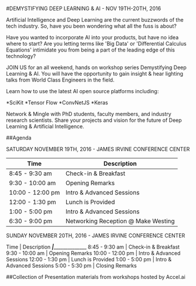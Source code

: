 #DEMYSTIFYING DEEP LEARNING & AI - NOV 19TH-20TH, 2016

Artificial Intelligence and Deep Learning are the current buzzwords of the tech industry. So, have you been wondering what all the fuss is about?

Have you wanted to incorporate AI into your products, but have no idea where to start? Are you letting terms like 'Big Data' or 'Differential Calculus Equations' intimidate you from being a part of the leading edge of this technology?

JOIN US for an all weekend, hands on workshop series Demystifying Deep Learning & AI. You will have the opportunity to gain insight & hear lighting talks from World Class Engineers in the field.

Learn how to use the latest AI open source platforms including:

*SciKit
*Tensor Flow
*ConvNetJS
*Keras


Network & Mingle with PhD students, faculty members, and industry research scientists. Share your projects and vision for the future of Deep Learning & Artificial Intelligence.


##Agenda

SATURDAY NOVEMBER 19TH, 2016 - JAMES IRVINE CONFERENCE CENTER

Time | Description
---------------|-------------------------
8:45 - 9:30 am | Check-in & Breakfast
9:30 - 10:00 am | Opening Remarks
10:00 - 12:00 pm | Intro & Advanced Sessions
12:00 - 1:30 pm | Lunch is Provided
1:00 - 5:00 pm | Intro & Advanced Sessions
6:30 - 9:00 pm |  Networking Reception @ Make Westing


SUNDAY NOVEMBER 20TH, 2016 - JAMES IRVINE CONFERENCE CENTER

Time | Description
_______________|_____________________________
8:45 - 9:30 am | Check-in & Breakfast
9:30 - 10:00 am | Opening Remarks
10:00 - 12:00 pm | Intro & Advanced Sessions
12:00 - 1:30 pm |  Lunch is Provided
1:00 - 5:00 pm | Intro & Advanced Sessions
5:00 - 5:30 pm | Closing Remarks

##Collection of Presentation materials from workshops hosted by Accel.ai



